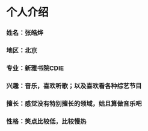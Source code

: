 # 个人介绍
### 姓名：张皓烨
### 地区：北京
### 专业：新雅书院CDIE
### 兴趣：音乐，喜欢听歌；以及喜欢看各种综艺节目
### 擅长：感觉没有特别擅长的领域，姑且算做音乐吧
### 性格：笑点比较低，比较慢热